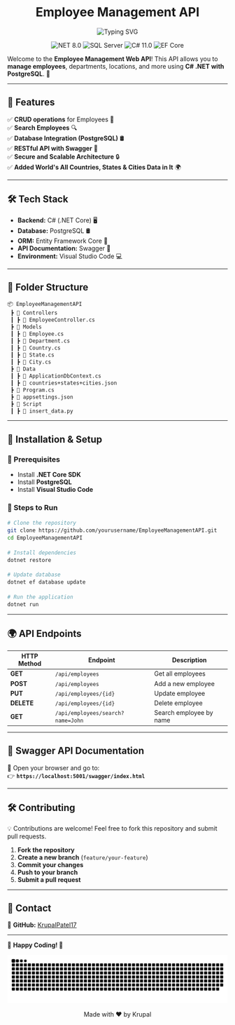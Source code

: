 <h1 align="center">Employee Management API</h1>
<p align="center">
  <img src="https://readme-typing-svg.herokuapp.com?font=Fira+Code&pause=1000&color=2196F3&center=true&vCenter=true&width=435&lines=Modern+Employee+Management+System;Built+with+.NET+8.0;PostGreSQL+Server+Database;RESTful+API+Architecture" alt="Typing SVG" />
</p>
<p align="center">
  <img src="https://img.shields.io/badge/.NET-8.0-blue?style=for-the-badge&logo=.net" alt="NET 8.0" />
  <img src="https://img.shields.io/badge/SQL_Server-2019-red?style=for-the-badge&logo=microsoft-sql-server" alt="SQL Server" />
  <img src="https://img.shields.io/badge/C%23-11.0-brightgreen?style=for-the-badge&logo=c-sharp" alt="C# 11.0" />
  <img src="https://img.shields.io/badge/Entity_Framework_Core-9.0-purple?style=for-the-badge&logo=entity-framework" alt="EF Core" />
</p>

Welcome to the **Employee Management Web API**! This API allows you to **manage employees**, departments, locations, and more using **C# .NET with PostgreSQL**. 🚀

---

## 🌟 Features
✅ **CRUD operations** for Employees 👥  
✅ **Search Employees** 🔍  
✅ **Database Integration (PostgreSQL)** 🛢️  
✅ **RESTful API with Swagger** 📜  
✅ **Secure and Scalable Architecture** 🔒  
✅ **Added World's All Countries, States & Cities Data in It** 🌍  

---

## 🛠️ Tech Stack

- **Backend:** C# (.NET Core) 🖥️  
- **Database:** PostgreSQL 🛢️  
- **ORM:** Entity Framework Core 🔄  
- **API Documentation:** Swagger 📜  
- **Environment:** Visual Studio Code 💻  

---

## 📂 Folder Structure
```
📦 EmployeeManagementAPI
 ┣ 📂 Controllers
 ┃ ┣ 📜 EmployeeController.cs
 ┣ 📂 Models
 ┃ ┣ 📜 Employee.cs
 ┃ ┣ 📜 Department.cs
 ┃ ┣ 📜 Country.cs
 ┃ ┣ 📜 State.cs
 ┃ ┣ 📜 City.cs
 ┣ 📂 Data
 ┃ ┣ 📜 ApplicationDbContext.cs
 ┃ ┣ 📜 countries+states+cities.json
 ┣ 📜 Program.cs
 ┣ 📜 appsettings.json
 ┣ 📂 Script
 ┃ ┣ 📜 insert_data.py
```

---

## 🚀 Installation & Setup

### 📌 Prerequisites
- Install **.NET Core SDK**
- Install **PostgreSQL**
- Install **Visual Studio Code**

### 📌 Steps to Run
```sh
# Clone the repository
git clone https://github.com/yourusername/EmployeeManagementAPI.git
cd EmployeeManagementAPI

# Install dependencies
dotnet restore

# Update database
dotnet ef database update

# Run the application
dotnet run
```

---

## 🌍 API Endpoints

| HTTP Method | Endpoint | Description |
|-------------|----------|-------------|
| **GET** | `/api/employees` | Get all employees |
| **POST** | `/api/employees` | Add a new employee |
| **PUT** | `/api/employees/{id}` | Update employee |
| **DELETE** | `/api/employees/{id}` | Delete employee |
| **GET** | `/api/employees/search?name=John` | Search employee by name |

---

## 📜 Swagger API Documentation

🔹 Open your browser and go to:  
👉 **`https://localhost:5001/swagger/index.html`**  

---

## 🛠️ Contributing
💡 Contributions are welcome! Feel free to fork this repository and submit pull requests.

1. **Fork the repository**
2. **Create a new branch** (`feature/your-feature`)
3. **Commit your changes**
4. **Push to your branch**
5. **Submit a pull request**

---

## 🤝 Contact
🔗 **GitHub:** [KrupalPatel17](https://github.com/KrupalPatel17)  

---

🎉 **Happy Coding! 🚀**
<p align="center">
  <img src="https://raw.githubusercontent.com/Platane/snk/output/github-contribution-grid-snake.svg" alt="snake animation" />
</p>

<p align="center">Made with ❤️ by Krupal</p>
